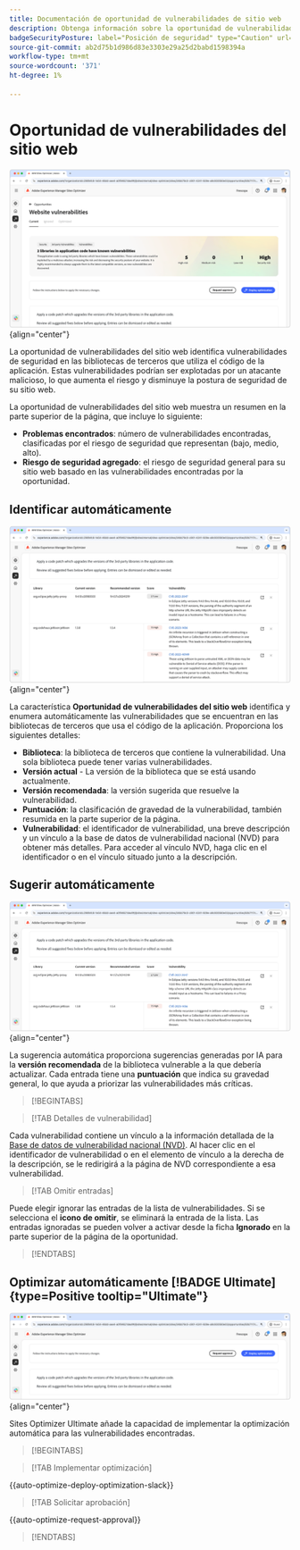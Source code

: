 ```yaml
---
title: Documentación de oportunidad de vulnerabilidades de sitio web
description: Obtenga información sobre la oportunidad de vulnerabilidades del sitio web y cómo utilizarla para aumentar la seguridad de en el sitio web.
badgeSecurityPosture: label="Posición de seguridad" type="Caution" url="../../opportunity-types/security-posture.md" tooltip="Posición de seguridad"
source-git-commit: ab2d75b1d986d83e3303e29a25d2babd1598394a
workflow-type: tm+mt
source-wordcount: '371'
ht-degree: 1%

---
```



# Oportunidad de vulnerabilidades del sitio web

![Oportunidad de vulnerabilidades del sitio web](./assets/website-vulnerabilities/hero.png){align="center"}

La oportunidad de vulnerabilidades del sitio web identifica vulnerabilidades de seguridad en las bibliotecas de terceros que utiliza el código de la aplicación. Estas vulnerabilidades podrían ser explotadas por un atacante malicioso, lo que aumenta el riesgo y disminuye la postura de seguridad de su sitio web.

La oportunidad de vulnerabilidades del sitio web muestra un resumen en la parte superior de la página, que incluye lo siguiente:

* **Problemas encontrados**: número de vulnerabilidades encontradas, clasificadas por el riesgo de seguridad que representan (bajo, medio, alto).
* **Riesgo de seguridad agregado**: el riesgo de seguridad general para su sitio web basado en las vulnerabilidades encontradas por la oportunidad.

## Identificar automáticamente

![Identificar automáticamente las vulnerabilidades del sitio web](./assets/website-vulnerabilities/auto-identify.png){align="center"}

La característica **Oportunidad de vulnerabilidades del sitio web** identifica y enumera automáticamente las vulnerabilidades que se encuentran en las bibliotecas de terceros que usa el código de la aplicación. Proporciona los siguientes detalles:

* **Biblioteca**: la biblioteca de terceros que contiene la vulnerabilidad. Una sola biblioteca puede tener varias vulnerabilidades.
* **Versión actual** - La versión de la biblioteca que se está usando actualmente.
* **Versión recomendada**: la versión sugerida que resuelve la vulnerabilidad.
* **Puntuación**: la clasificación de gravedad de la vulnerabilidad, también resumida en la parte superior de la página.
* **Vulnerabilidad**: el identificador de vulnerabilidad, una breve descripción y un vínculo a la base de datos de vulnerabilidad nacional (NVD) para obtener más detalles. Para acceder al vínculo NVD, haga clic en el identificador o en el vínculo situado junto a la descripción.

## Sugerir automáticamente

![Sugerir automáticamente vulnerabilidades de sitios web](./assets/website-vulnerabilities/auto-suggest.png){align="center"}

La sugerencia automática proporciona sugerencias generadas por IA para la **versión recomendada** de la biblioteca vulnerable a la que debería actualizar. Cada entrada tiene una **puntuación** que indica su gravedad general, lo que ayuda a priorizar las vulnerabilidades más críticas.

>[!BEGINTABS]

>[!TAB Detalles de vulnerabilidad]

Cada vulnerabilidad contiene un vínculo a la información detallada de la [Base de datos de vulnerabilidad nacional (NVD)](https://nvd.nist.gov/). Al hacer clic en el identificador de vulnerabilidad o en el elemento de vínculo a la derecha de la descripción, se le redirigirá a la página de NVD correspondiente a esa vulnerabilidad.

>[!TAB Omitir entradas]

Puede elegir ignorar las entradas de la lista de vulnerabilidades. Si se selecciona el **icono de omitir**, se eliminará la entrada de la lista. Las entradas ignoradas se pueden volver a activar desde la ficha **Ignorado** en la parte superior de la página de la oportunidad.<!---right now it does not seem to be implemented, but the page description mentions this functionality-->

>[!ENDTABS]


## Optimizar automáticamente [!BADGE Ultimate]{type=Positive tooltip="Ultimate"}

![Optimizar automáticamente las vulnerabilidades del sitio web](./assets/website-vulnerabilities/auto-optimize.png){align="center"}

Sites Optimizer Ultimate añade la capacidad de implementar la optimización automática para las vulnerabilidades encontradas.

>[!BEGINTABS]

>[!TAB Implementar optimización]

{{auto-optimize-deploy-optimization-slack}}

>[!TAB Solicitar aprobación]

{{auto-optimize-request-approval}}

>[!ENDTABS]